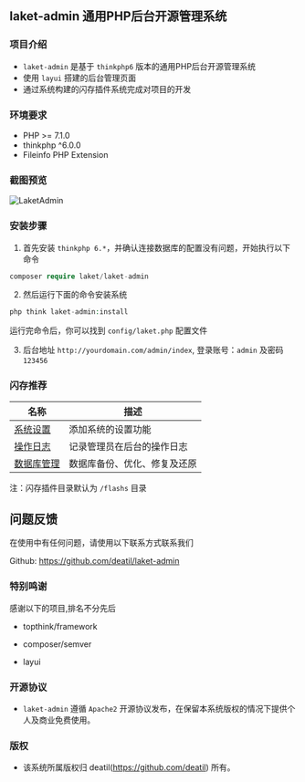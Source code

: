 ## laket-admin 通用PHP后台开源管理系统


### 项目介绍

*  `laket-admin` 是基于 `thinkphp6` 版本的通用PHP后台开源管理系统
*  使用 `layui` 搭建的后台管理页面
*  通过系统构建的闪存插件系统完成对项目的开发


### 环境要求

 - PHP >= 7.1.0
 - thinkphp ^6.0.0
 - Fileinfo PHP Extension


### 截图预览

![LaketAdmin](https://user-images.githubusercontent.com/24578855/111893388-652cb900-8a3d-11eb-9f09-3983de3aefa5.png)


### 安装步骤

1. 首先安装 `thinkphp 6.*`，并确认连接数据库的配置没有问题，开始执行以下命令

```php
composer require laket/laket-admin
```

2. 然后运行下面的命令安装系统

```php
php think laket-admin:install
```

运行完命令后，你可以找到 `config/laket.php` 配置文件

3. 后台地址 `http://yourdomain.com/admin/index`, 登录账号：`admin` 及密码 `123456`


### 闪存推荐

| 名称 | 描述 |
| --- | --- |
| [系统设置](https://github.com/deatil/laket-settings) | 添加系统的设置功能 |
| [操作日志](https://github.com/deatil/laket-operation-log) | 记录管理员在后台的操作日志 |
| [数据库管理](https://github.com/deatil/laket-admin-database) | 数据库备份、优化、修复及还原 |

注：闪存插件目录默认为 `/flashs` 目录


## 问题反馈

在使用中有任何问题，请使用以下联系方式联系我们

Github: https://github.com/deatil/laket-admin


### 特别鸣谢

感谢以下的项目,排名不分先后

 - topthink/framework
 
 - composer/semver
 
 - layui


### 开源协议

*  `laket-admin` 遵循 `Apache2` 开源协议发布，在保留本系统版权的情况下提供个人及商业免费使用。 


### 版权

*  该系统所属版权归 deatil(https://github.com/deatil) 所有。
